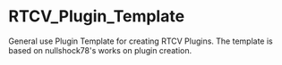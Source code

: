 # RTCV_Plugin_Template
General use Plugin Template for creating RTCV Plugins. The template is based on nullshock78's works on plugin creation.
